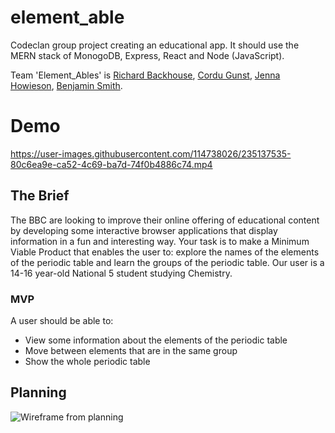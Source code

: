 # element_able

Codeclan group project creating an educational app.  It should use the MERN stack of MonogoDB, Express, React and Node (JavaScript).

Team 'Element_Ables' is
[Richard Backhouse](https://github.com/rich-back),
[Cordu Gunst](https://github.com/Cordu7),
[Jenna Howieson](https://github.com/Jennahowieson),
[Benjamin Smith](https://github.com/bsmith).

# Demo

https://user-images.githubusercontent.com/114738026/235137535-80c6ea9e-ca52-4c69-ba7d-74f0b4886c74.mp4

## The Brief

The BBC are looking to improve their online offering of educational content by developing some interactive browser applications that display information in a fun and interesting way. Your task is to make a Minimum Viable Product that enables the user to: explore the names of the elements of the periodic table and  learn the groups of the periodic table.  Our user is a 14-16 year-old National 5 student studying Chemistry.

### MVP

A user should be able to:

* View some information about the elements of the periodic table
* Move between elements that are in the same group
* Show the whole periodic table

## Planning

![Wireframe from planning](project_info/Wireframe.png)
